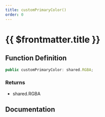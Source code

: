 ```yaml
---
title: customPrimaryColor()
order: 0
---
```


# {{ $frontmatter.title }}

<!--@include: ./customPrimaryColor_partial_header.md-->

## Function Definition

```ts
public customPrimaryColor: shared.RGBA;
```

### Returns

* shared.RGBA

## Documentation

<!--@include: ./customPrimaryColor_partial_footer.md-->
